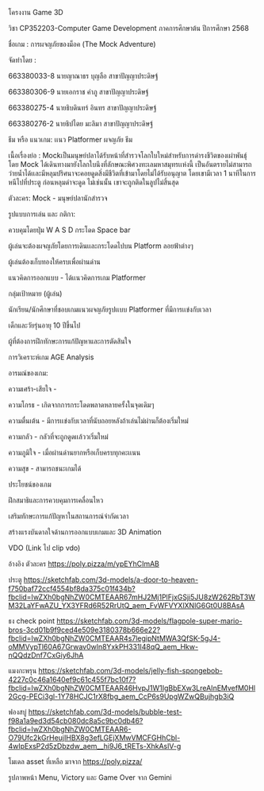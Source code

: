 โครงงาน Game 3D

วิชา CP352203-Computer Game Development   ภาคการศึกษาต้น ปีการศึกษา 2568

ชื่อเกม : การผจญภัยของม็อค (The Mock Adventure)

จัดทำโดย : 

663380033-8  นายญาณาธร บุญลือ   สาขาปัญญาประดิษฐ์

663380306-9  นายเอกราช คำภู         สาขาปัญญาประดิษฐ์

663380275-4  นายธิบดินทร์ อินทร     สาขาปัญญาประดิษฐ์

663380276-2  นายธิปไตย มะลิมา      สาขาปัญญาประดิษฐ์


ธีม หรือ แนวเกม:  เเนว Platformer ผจญภัย ธีม




เนื้อเรื่องย่อ :  Mockเป็นมนุษย์ปลาได้รับหน้าที่สำรวจโลกใบใหม่สำหรับการดำรงชีวิตของเผ่าพันธ์ุ โดย Mock ได้เดินทางมายังโลกใบนึงที่ลักษณะพิศวงทะเลมหาสมุทรเเห่งนี้ เป็นอันตรายไม่สามารถ ว่ายน้ำได้เเละมีหลุมปริศนาจะคอยดูดสิ่งมีชีวิตที่เข้ามาโดยไม่ได้รับอนุญาต โดยเขามีเวลา 1 นาทีในการหนีไปที่ประตู ก่อนหลุมดำจะดูด ไม่เช่นนั้น เขาจะถูกติดในลูปไม่สิ้นสุด

ตัวละคร: Mock - มนุษย์ปลานักสำรวจ

รูปแบบการเล่น และ กติกา:

ควบคุมโดยปุ่ม W A S D กระโดด Space bar

ผู้เล่นจะต้องผจญภัยโดยการเดินเเละกระโดดไปบน Platform ลอยฟ้าต่างๆ

ผู้เล่นต้องเก็บทองให้ครบเพื่อผ่านด่าน


แนวคิดการออกแบบ - ได้เเนวคิดการเกม Platformer 

กลุ่มเป้าหมาย (ผู้เล่น)

นักเรียน/นักศึกษาที่ชอบเกมแนวผจญภัยรูปเเบบ Platformer ที่มีการเเข่งกับเวลา 


เด็กและวัยรุ่นอายุ 10 ปีขึ้นไป


ผู้ที่ต้องการฝึกทักษะการแก้ปัญหาและการตัดสินใจ

การวิเคราะห์เกม AGE Analysis

อารมณ์ของเกม:

ความเศร้า-เสียใจ -

ความโกรธ - เกิดจากการกระโดดพลาดหลายครั้งในจุดเดิมๆ

ความตื่นเต้น - มีการเเข่งกับเวลาที่นับถอยหลังถ้าเล่นไม่ผ่านก็ต้องเริ่มใหม่

ความกลัว - กลัวที่จะถูกดูดเเล้ววเริ่มใหม่

ความภูมิใจ - เมื่อผ่านด่านยากหรือเก็บครบทุกคะเเนน

ความสุข  - สามารถชนะเกมได้



ประโยชน์ของเกม

ฝึกสมาธิและการควบคุมการเคลื่อนไหว


เสริมทักษะการแก้ปัญหาในสถานการณ์จำกัดเวลา


สร้างแรงบันดาลใจด้านการออกแบบเกมและ 3D Animation

VDO  (Link ไป clip vdo)

อ้างอิง
ตัวละคร https://poly.pizza/m/ypEYhCImAB

ประตู https://sketchfab.com/3d-models/a-door-to-heaven-f750baf72ccf4554bf8da375c01f434b?fbclid=IwZXh0bgNhZW0CMTEAAR67mHJ2Mj1PlFjxGSji5JU8zW262RbT3WM32LaYFwAZU_YX3YFRd6R52RrUtQ_aem_FvWFVYXlXNlG6Gt0U8BAsA

ธง check point https://sketchfab.com/3d-models/flagpole-super-mario-bros-3cd01b9f9ced4e509e3180378b666e22?fbclid=IwZXh0bgNhZW0CMTEAAR4s7legipNtMWA3QfSK-5gJ4-oMMVypTl60A67Grwav0wln8YxkPH331I48qQ_aem_Hkw-nQQdzDnf7CxGiy6JhA

แมงกะพรุน https://sketchfab.com/3d-models/jelly-fish-spongebob-4227c0c46a1640ef9c61c455f7bc10f7?fbclid=IwZXh0bgNhZW0CMTEAAR46HvpJ1W1IgBbEXw3LreAInEMvefM0Hl2Gcg-PECi3gl-1Y78HCJC1rX8fbg_aem_CcP6s9UpgWZwQBujhgb3iQ

ฟองสบู่ https://sketchfab.com/3d-models/bubble-test-f98a1a9ed3d54cb080dc8a5c9bc0db46?fbclid=IwZXh0bgNhZW0CMTEAAR6-O79Ufc2kGrHeujIHBX8g3efLGEjXMwVMCFGHhCbl-4wIpExsP2d5zDbzdw_aem__hi9J6_tRETs-XhkAslV-g

โมเดล asset ที่เหลือ มาจาก https://poly.pizza/

รูปภาพหน้า Menu, Victory และ Game Over จาก Gemini










